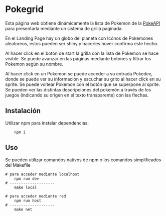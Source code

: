 # Pokegrid

Esta página web obtiene dinámicamente la lista de Pokemon de la [PokeAPI](https://pokeapi.co/docs/v2) para presentarla mediante un sistema de grilla paginada.

En el Landing Page hay un globo del planeta con Icónos de Pokemones aleatoreos, estos pueden ser shiny y hacerles hover confirma este hecho.

Al hacer click en el botón de start la grilla con la lista de Pokemon se hace visible. Se puede avanzar en las páginas mediante botones y filtrar los Pokemon según su nombre.

Al hacer click en un Pokemon se puede acceder a su entrada Pokedex, donde se puede ver su información y escuchar su grito al hacer click en su sprite. Se puede voltear Pokemon con el botón que se superpone al sprite. Se pueden ver las distintas descripciones del pokemón a través de los juegos (indicando su origen en el texto transparente) con las flechas.

## Instalación

Utilizar npm para instalar dependencias:

````shell
    npm i
````

## Uso

Se pueden utilizar comandos nativos de npm o los comandos simplificados del Makefile

````shell
# para acceder mediante localhost
    npm run dev
# --------------------
    make local

# para acceder mediante red
    npm run host
# --------------------
    make net
````
